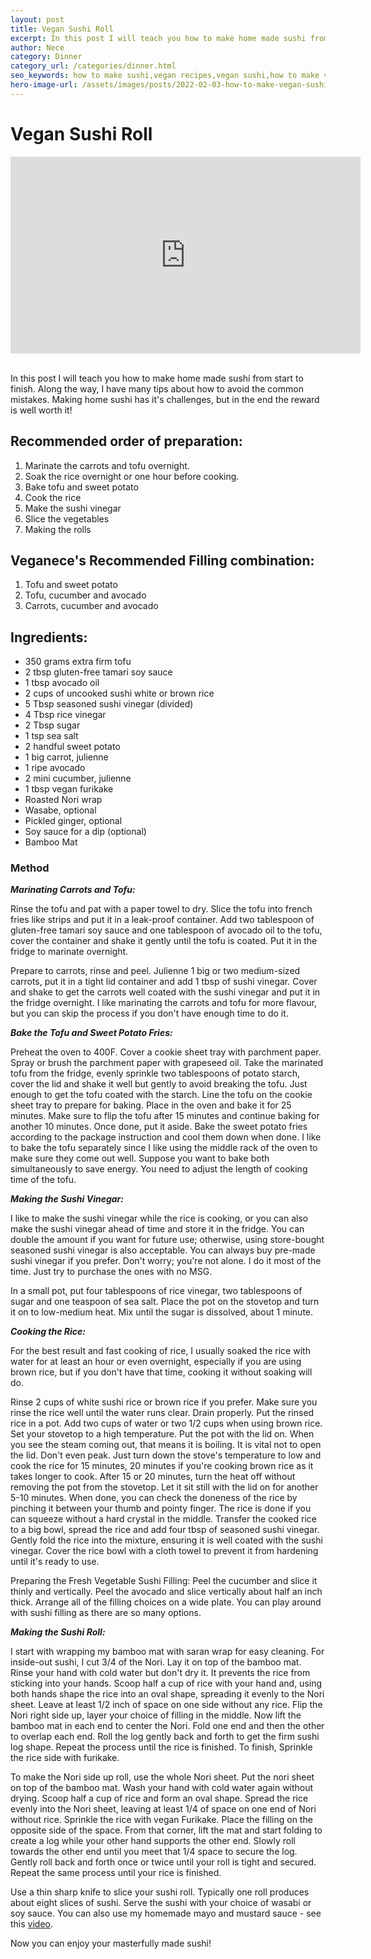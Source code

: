 ```yaml
---
layout: post
title: Vegan Sushi Roll
excerpt: In this post I will teach you how to make home made sushi from start to finish!
author: Nece
category: Dinner
category_url: /categories/dinner.html
seo_keywords: how to make sushi,vegan recipes,vegan sushi,how to make vegan sushi,vegan sushi recipe,homemade sushi,how to roll sushi,how to make sushi rice,sushi recipe,how to make sushi sauce,how to make sushi rolls at home,vegan sushi rolls
hero-image-url: /assets/images/posts/2022-02-03-how-to-make-vegan-sushi-roll/cover.jpg
---
```


# Vegan Sushi Roll

<div class="videoWrapper">
  <iframe width="560" height="315" src="https://www.youtube.com/embed/WPImIOsxMBA" title="YouTube video player" frameborder="0" allow="accelerometer; autoplay; clipboard-write; encrypted-media; gyroscope; picture-in-picture" allowfullscreen></iframe>
</div>
<br>

In this post I will teach you how to make home made sushi from start to finish. Along the way, I have many tips about how to avoid the common mistakes. Making home sushi has it's challenges, but in the end the reward is well worth it!


## Recommended order of preparation:
1.  Marinate the carrots and tofu overnight.
2.  Soak the rice overnight or one hour before cooking.
3.  Bake tofu and sweet potato
4.  Cook the rice
5.  Make the sushi vinegar
6.  Slice the vegetables
7.  Making the rolls

## Veganece's Recommended Filling combination:
1.  Tofu and sweet potato
2.  Tofu, cucumber and avocado
3.  Carrots, cucumber and avocado

## Ingredients:
* 350 grams extra firm tofu
* 2 tbsp gluten-free tamari soy sauce
* 1 tbsp avocado oil
* 2 cups of uncooked sushi white or brown rice
* 5 Tbsp seasoned sushi vinegar (divided)
* 4 Tbsp rice vinegar
* 2 Tbsp sugar
* 1 tsp sea salt
* 2 handful sweet potato
* 1 big carrot, julienne
* 1 ripe avocado
* 2 mini cucumber, julienne
* 1 tbsp vegan furikake
* Roasted Nori wrap
* Wasabe, optional
* Pickled ginger, optional
* Soy sauce for a dip (optional)
* Bamboo Mat

### Method

__*Marinating Carrots and Tofu:*__

Rinse the tofu and pat with a paper towel to dry. Slice the tofu into french fries like strips and put it in a leak-proof container. Add two tablespoon of gluten-free tamari soy sauce and one tablespoon of avocado oil to the tofu, cover the container and shake it gently until the tofu is coated. Put it in the fridge to marinate overnight.

Prepare to carrots, rinse and peel. Julienne 1 big or two medium-sized carrots, put it in a tight lid container and add 1 tbsp of sushi vinegar. Cover and shake to get the carrots well coated with the sushi vinegar and put it in the fridge overnight. I like marinating the carrots and tofu for more flavour, but you can skip the process if you don't have enough time to do it.

__*Bake the Tofu and Sweet Potato Fries:*__

Preheat the oven to 400F.
Cover a cookie sheet tray with parchment paper. Spray or brush the parchment paper with grapeseed oil. Take the marinated tofu from the fridge, evenly sprinkle two tablespoons of potato starch, cover the lid and shake it well but gently to avoid breaking the tofu. Just enough to get the tofu coated with the starch. Line the tofu on the cookie sheet tray to prepare for baking. Place in the oven and bake it for 25 minutes. Make sure to flip the tofu after 15 minutes and continue baking for another 10 minutes. Once done, put it aside. Bake the sweet potato fries according to the package instruction and cool them down when done. I like to bake the tofu separately since I like using the middle rack of the oven to make sure they come out well. Suppose you want to bake both simultaneously to save energy. You need to adjust the length of cooking time of the tofu.

__*Making the Sushi Vinegar:*__

I like to make the sushi vinegar while the rice is cooking, or you can also make the sushi vinegar ahead of time and store it in the fridge. You can double the amount if you want for future use; otherwise, using store-bought seasoned sushi vinegar is also acceptable. You can always buy pre-made sushi vinegar if you prefer. Don't worry; you're not alone. I do it most of the time. Just try to purchase the ones with no MSG.

In a small pot, put four tablespoons of rice vinegar, two tablespoons of sugar and one teaspoon of sea salt. Place the pot on the stovetop and turn it on to low-medium heat. Mix until the sugar is dissolved, about 1 minute.

__*Cooking the Rice:*__

For the best result and fast cooking of rice, I usually soaked the rice with water for at least an hour or even overnight, especially if you are using brown rice, but if you don't have that time, cooking it without soaking will do.

Rinse 2 cups of white sushi rice or brown rice if you prefer. Make sure you rinse the rice well until the water runs clear. Drain properly. Put the rinsed rice in a pot. Add two cups of water or two 1/2 cups when using brown rice. Set your stovetop to a high temperature. Put the pot with the lid on. When you see the steam coming out, that means it is boiling. It is vital not to open the lid. Don't even peak. Just turn down the stove's temperature to low and cook the rice for 15 minutes, 20 minutes if you're cooking brown rice as it takes longer to cook. After 15 or 20 minutes, turn the heat off without removing the pot from the stovetop. Let it sit still with the lid on for another 5-10 minutes. When done, you can check the doneness of the rice by pinching it between your thumb and pointy finger. The rice is done if you can squeeze without a hard crystal in the middle. Transfer the cooked rice to a big bowl, spread the rice and add four tbsp of seasoned sushi vinegar. Gently fold the rice into the mixture, ensuring it is well coated with the sushi vinegar. Cover the rice bowl with a cloth towel to prevent it from hardening until it's ready to use.

Preparing the Fresh Vegetable Sushi Filling:
Peel the cucumber and slice it thinly and vertically. Peel the avocado and slice vertically about half an inch thick. Arrange all of the filling choices on a wide plate. You can play around with sushi filling as there are so many options.

__*Making the Sushi Roll:*__

I start with wrapping my bamboo mat with saran wrap for easy cleaning.
For inside-out sushi, I cut 3/4 of the Nori. Lay it on top of the bamboo mat. Rinse your hand with cold water but don't dry it. It prevents the rice from sticking into your hands. Scoop half a cup of rice with your hand and, using both hands shape the rice into an oval shape, spreading it evenly to the Nori sheet. Leave at least 1/2 inch of space on one side without any rice. Flip the Nori right side up, layer your choice of filling in the middle. Now lift the bamboo mat in each end to center the Nori. Fold one end and then the other to overlap each end. Roll the log gently back and forth to get the firm sushi log shape. Repeat the process until the rice is finished. To finish, Sprinkle the rice side with furikake.

To make the Nori side up roll, use the whole Nori sheet. Put the nori sheet on top of the bamboo mat. Wash your hand with cold water again without drying. Scoop half a cup of rice and form an oval shape. Spread the rice evenly into the Nori sheet, leaving at least 1/4 of space on one end of Nori without rice. Sprinkle the rice with vegan Furikake. Place the filling on the opposite side of the space. From that corner, lift the mat and start folding to create a log while your other hand supports the other end. Slowly roll towards the other end until you meet that 1/4 space to secure the log. Gently roll back and forth once or twice until your roll is tight and secured. Repeat the same process until your rice is finished.

Use a thin sharp knife to slice your sushi roll. Typically one roll produces about eight slices of sushi. Serve the sushi with your choice of wasabi or soy sauce. You can also use my homemade mayo and mustard sauce - see this [video](https://youtu.be/ia8TRuZhY9A?t=655).

Now you can enjoy your masterfully made sushi!

